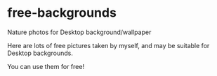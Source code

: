 # free-backgrounds
Nature photos for Desktop background/wallpaper

Here are lots of free pictures taken by myself, and may be suitable for Desktop backgrounds.

You can use them for free!
